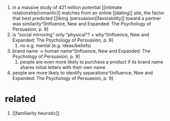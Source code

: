 1. in a massive study of 421 million potential [[intimate relationship|romantic]] matches from an online [[dating]] site, the factor that best predicted [[liking (persuasion)|favorability]] toward a partner was similarity^[Influence, New and Expanded: The Psychology of Persuasion, p. 9]
2. is "social mirroring" only "physical"? + why^[Influence, New and Expanded: The Psychology of Persuasion, p. 9]
	1. no e.g. mental (e.g. ideas/beliefs)
3. brand name → human name^[Influence, New and Expanded: The Psychology of Persuasion, p. 9]
	1. people are even more likely to purchase a product if its brand name shares initial letters with their own name
4. people are more likely to identify separations^[Influence, New and Expanded: The Psychology of Persuasion, p. 9]

# related
1. [[familiarity heuristic]]